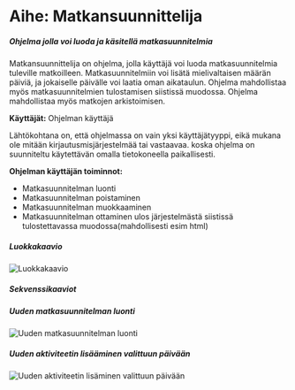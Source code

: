 # Aihe: Matkansuunnittelija
##### Ohjelma jolla voi luoda ja käsitellä matkasuunnitelmia

Matkansuunnittelija on ohjelma, jolla käyttäjä voi luoda matkasuunnitelmia tuleville matkoilleen. Matkasuunnitelmiin voi lisätä mielivaltaisen määrän päiviä, ja jokaiselle päivälle voi laatia oman aikataulun. Ohjelma mahdollistaa myös matkasuunnitelmien tulostamisen siistissä muodossa. Ohjelma mahdollistaa myös matkojen arkistoimisen. 

**Käyttäjät:** Ohjelman käyttäjä

Lähtökohtana on, että ohjelmassa on vain yksi käyttäjätyyppi, eikä mukana ole mitään kirjautusmisjärjestelmää tai vastaavaa. koska ohjelma on suunniteltu käytettävän omalla tietokoneella paikallisesti.

**Ohjelman käyttäjän toiminnot:**

- Matkasuunnitelman luonti
- Matkasuunnitelman poistaminen
- Matkasuunnitelman muokkaaminen
- Matkasuunnitelman ottaminen ulos järjestelmästä siistissä tulostettavassa muodossa(mahdollisesti esim html)

##### Luokkakaavio
![Luokkakaavio](/dokumentaatio/luokkakaavio.png)

##### Sekvenssikaaviot
##### Uuden matkasuunnitelman luonti
![Uuden matkasuunnitelman luonti](/dokumentaatio/Matkasuunnitelman_luonti.png)
##### Uuden aktiviteetin lisääminen valittuun päivään
![Uuden aktiviteetin lisäminen valittuun päivään](/dokumentaatio/aktiviteetin_lisaaminen_matkasuunnitelmaan.png)





